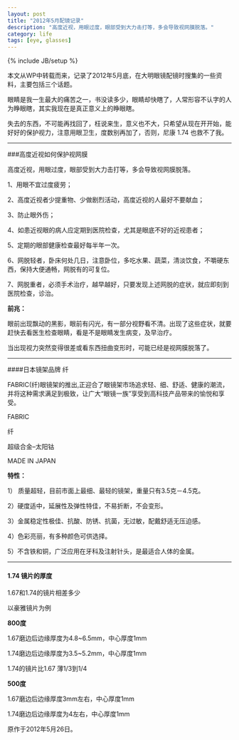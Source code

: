 ```yaml
---
layout: post
title: "2012年5月配镜记录"
description: "高度近视，用眼过度，眼部受到大力击打等，多会导致视网膜脱落。"
category: life
tags: [eye, glasses]
---
```

{% include JB/setup %}

本文从WP中转载而来，记录了2012年5月底，在大明眼镜配镜时搜集的一些资料，主要包括三个话题。

眼睛是我一生最大的痛苦之一，书没读多少，眼睛却快瞎了，人常形容不认字的人为睁眼瞎，其实我现在是真正意义上的睁眼瞎。

失去的东西，不可能再找回了，枉说来生，意义也不大，只希望从现在开开始，能好好的保护视力，注意用眼卫生，度数别再加了，否则，尼康 1.74 也救不了我。

----

###高度近视如何保护视网膜

高度近视，用眼过度，眼部受到大力击打等，多会导致视网膜脱落。

1、用眼不宜过度疲劳；

2、高度近视者少提重物、少做剧烈活动，高度近视的人最好不要献血；

3、防止眼外伤；

4、如患近视眼的病人应定期到医院检查，尤其是眼底不好的近视患者；

5、定期的眼部健康检查最好每半年一次。

6、网脱轻者，卧床何处几日，注意卧位，多吃水果、蔬菜，清淡饮食，不嚼硬东西，保持大便通畅，网脱有的可复位。

7、网脱重者，必须手术治疗，越早越好，只要发现上述网脱的症状，就应即刻到医院检查，诊治。

**前兆：**

眼前出现飘动的黑影，眼前有闪光，有一部分视野看不清。出现了这些症状，就要赶快去看医生检查眼睛，看是不是眼睛发生病变，及早治疗。

当出现视力突然变得很差或看东西扭曲变形时，可能已经是视网膜脱落了。

----

####日本镜架品牌 纤 

FABRIC(纤)眼镜架的推出,正迎合了眼镜架市场追求轻、细、舒适、健康的潮流，并将这种需求满足到极致，让广大“眼镜一族”享受到高科技产品带来的愉悦和享受。

FABRIC

纤

超级合金–太阳钴

MADE IN JAPAN

**特性：**

1） 质量超轻，目前市面上最细、最轻的镜架，重量只有3.5克－4.5克。

2）硬度适中，延展性及弹性特佳，不易折断，不会变形。

3）金属稳定性极佳、抗酸、防锈、抗菌，无过敏，配戴舒适无压迫感。

4）色彩亮丽，有多种颜色可供选择。

5）不含铁和铜，广泛应用在牙科及注射针头，是最适合人体的金属。

----

#### 1.74 镜片的厚度

1.67和1.74的镜片相差多少

以豪雅镜片为例

**800度**

1.67磨边后边缘厚度为4.8~6.5mm，中心厚度1mm

1.74磨边后边缘厚度为3.5~5.2mm，中心厚度1mm

1.74的镜片比1.67 薄1/3到1/4

**500度**

1.67磨边后边缘厚度3mm左右，中心厚度1mm

1.74磨边后边缘厚度为4左右，中心厚度1mm

原作于2012年5月26日。
